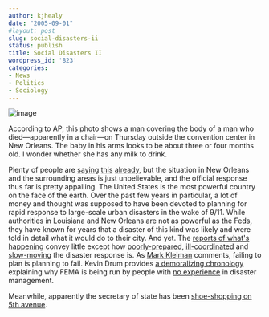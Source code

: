```yaml
---
author: kjhealy
date: "2005-09-01"
#layout: post
slug: social-disasters-ii
status: publish
title: Social Disasters II
wordpress_id: '823'
categories:
- News
- Politics
- Sociology
---
```


![image](http://www.kieranhealy.org/files/misc/vert.katrina.34.ap.jpg)

According to AP, this photo shows a man covering the body of a man who died—apparently in a chair—on Thursday outside the convention center in New Orleans. The baby in his arms looks to be about three or four months old. I wonder whether she has any milk to drink.

Plenty of people are [saying](http://atrios.blogspot.com/2005_08_28_atrios_archive.html#112559511188392756) [this](http://examinedlife.typepad.com/johnbelle/2005/09/this_is_not_goo.html) [already](http://www.washingtonmonthly.com/archives/individual/2005_09/007022.php), but the situation in New Orleans and the surrounding areas is just unbelievable, and the official response thus far is pretty appalling. The United States is the most powerful country on the face of the earth. Over the past few years in particular, a lot of money and thought was supposed to have been devoted to planning for rapid response to large-scale urban disasters in the wake of 9/11. While authorities in Louisiana and New Orleans are not as powerful as the Feds, they have known for years that a disaster of this kind was likely and were told in detail what it would do to their city. And yet. The [reports of what's happening](http://edition.cnn.com/2005/WEATHER/09/01/katrina.impact/index.html) convey little except how [poorly-prepared](http://www.realcities.com/mld/krwashington/12528233.htm), [ill-coordinated](http://www.guardian.co.uk/worldlatest/story/0,1280,-5248531,00.html) and [slow-moving](http://delong.typepad.com/sdj/2005/09/impeach_george_.html) the disaster response is. As [Mark Kleiman](http://WWW.markarkleiman.com/archives/microeconomics_and_policy_analysis_/2005/08/failing_to_plan_is_planning_to_fail.php) comments, failing to plan is planning to fail. Kevin Drum provides [a demoralizing chronology](http://www.washingtonmonthly.com/archives/individual/2005_09/007023.php) explaining why FEMA is being run by people with [no experience](http://www.warandpiece.com/blogdirs/002458.html) in disaster management.

Meanwhile, apparently the secretary of state has been [shoe-shopping on 5th avenue](http://www.gawker.com/news/condoleezza-rice/index.php#breaking-condi-rice-spends-salary-on-shoes-123467).
